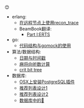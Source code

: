 😊
  - erlang:
      - [在远程节点上使用recon_trace](https://github.com/mmooyyii/mmooyyii/blob/master/docs/erlang/recon_trace.md)
      - BeamBook翻译:
          - [Part I:ERTS](https://github.com/mmooyyii/mmooyyii/blob/master/docs/erlang/beambook/ERTS_1.md)
  - go:
      - [代码结构与gomock的使用](https://github.com/mmooyyii/mmooyyii/blob/master/docs/go/gomock.md)
  - 算法/数据结构:
      - [日期与时间戳](https://github.com/mmooyyii/mmooyyii/blob/master/docs/algorithm/timestamp.md)
      - [麻将向听数计算](https://github.com/mmooyyii/mmooyyii/blob/master/docs/mahjong/向听数.md)
      - [crit bit tree](https://github.com/mmooyyii/mmooyyii/blob/master/docs/data_structure/crit_bit_tree.md)
  - 数据库:
      - [OSX上安装PostgreSQL插件](https://github.com/mmooyyii/mmooyyii/blob/master/docs/database/postgresql_plugin.md)
      - [推荐列表设计1](https://github.com/mmooyyii/mmooyyii/blob/master/docs/database/tiplist1.md)
      - [推荐列表设计2](https://github.com/mmooyyii/mmooyyii/blob/master/docs/database/tiplist2.md)
      - [数据库中的🌲](https://github.com/mmooyyii/mmooyyii/blob/master/docs/database/tree.md)